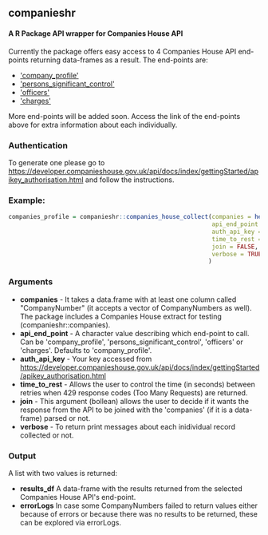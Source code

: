 ## companieshr
#### A R Package API wrapper for Companies House API

Currently the package offers easy access to 4 Companies House API end-points returning data-frames as a result. The end-points are:

* ['company_profile'](https://developer.companieshouse.gov.uk/api/docs/company/company_number/readCompanyProfile.html)
* ['persons_significant_control'](https://developer.companieshouse.gov.uk/api/docs/company/company_number/persons-with-significant-control/listPersonsWithSignificantControl.html)
* ['officers'](https://developer.companieshouse.gov.uk/api/docs/company/company_number/officers/officerList.html)
* ['charges'](https://developer.companieshouse.gov.uk/api/docs/company/company_number/charges/getChargeList.html)

More end-points will be added soon. Access the link of the end-points above for extra information about each individually.

### Authentication 

To generate one please go to https://developer.companieshouse.gov.uk/api/docs/index/gettingStarted/apikey_authorisation.html and follow the instructions.

### Example:

```R
companies_profile = companieshr::companies_house_collect(companies = head(companieshr::companies, 10),
                                                         api_end_point = "company_profile", 
                                                         auth_api_key = "your_key",
                                                         time_to_rest = 3, 
                                                         join = FALSE, 
                                                         verbose = TRUE
                                                        )
```


### Arguments

* **companies** - It takes a data.frame with at least one column called "CompanyNumber" (it accepts a vector of CompanyNumbers as well). The package includes a Companies House extract for testing (companieshr::companies).
* **api_end_point** - A character value describing which end-point to call. Can be 'company_profile', 'persons_significant_control', 'officers' or 'charges'. Defaults to 'company_profile'.
* **auth_api_key** - Your key accessed from https://developer.companieshouse.gov.uk/api/docs/index/gettingStarted/apikey_authorisation.html 
* **time_to_rest** - Allows the user to control the time (in seconds) between retries when 429 response codes (Too Many Requests) are returned.
* **join** - This argument (bollean) allows the user to decide if it wants the response from the API to be joined with the 'companies' (if it is a data-frame) parsed or not.
* **verbose** - To return print messages about each inidividual record collected or not.
                                       
### Output

A list with two values is returned:

* **results_df** A data-frame with the results returned from the selected Companies House API's end-point.
* **errorLogs**  In case some CompanyNumbers failed to return values either because of errors or because there was no results to be returned, these can be explored via errorLogs.


